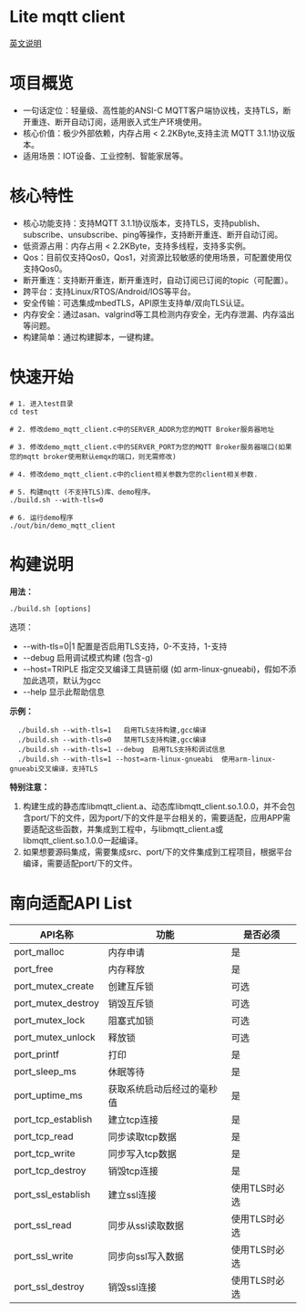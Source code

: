 # Lite mqtt client
[英文说明](README.md)

# 项目概览
- 一句话定位：轻量级、高性能的ANSI-C MQTT客户端协议栈，支持TLS，断开重连、断开自动订阅，适用嵌入式生产环境使用。
- 核心价值：极少外部依赖，内存占用 < 2.2KByte,支持主流 MQTT 3.1.1协议版本。
- 适用场景：IOT设备、工业控制、智能家居等。

# 核心特性
- 核心功能支持：支持MQTT 3.1.1协议版本，支持TLS，支持publish、subscribe、unsubscribe、ping等操作，支持断开重连、断开自动订阅。
- 低资源占用：内存占用 < 2.2KByte，支持多线程，支持多实例。
- Qos：目前仅支持Qos0，Qos1，对资源比较敏感的使用场景，可配置使用仅支持Qos0。
- 断开重连：支持断开重连，断开重连时，自动订阅已订阅的topic（可配置）。
- 跨平台：支持Linux/RTOS/Android/IOS等平台。
- 安全传输：可选集成mbedTLS，API原生支持单/双向TLS认证。
- 内存安全：通过asan、valgrind等工具检测内存安全，无内存泄漏、内存溢出等问题。
- 构建简单：通过构建脚本，一键构建。

# 快速开始
```shell
# 1. 进入test目录
cd test

# 2. 修改demo_mqtt_client.c中的SERVER_ADDR为您的MQTT Broker服务器地址

# 3. 修改demo_mqtt_client.c中的SERVER_PORT为您的MQTT Broker服务器端口(如果您的mqtt broker使用默认emqx的端口，则无需修改)

# 4. 修改demo_mqtt_client.c中的client相关参数为您的client相关参数.

# 5. 构建mqtt (不支持TLS)库、demo程序。
./build.sh --with-tls=0

# 6. 运行demo程序
./out/bin/demo_mqtt_client
```

# 构建说明
**用法：** 
```shell
./build.sh [options]
```
选项：
* --with-tls=0|1    配置是否启用TLS支持，0-不支持，1-支持
* --debug           启用调试模式构建 (包含-g)
* --host=TRIPLE     指定交叉编译工具链前缀 (如 arm-linux-gnueabi)，假如不添加此选项，默认为gcc
* --help            显示此帮助信息

**示例：**
```shell
  ./build.sh --with-tls=1   启用TLS支持构建,gcc编译
  ./build.sh --with-tls=0   禁用TLS支持构建,gcc编译
  ./build.sh --with-tls=1 --debug  启用TLS支持和调试信息
  ./build.sh --with-tls=1 --host=arm-linux-gnueabi  使用arm-linux-gnueabi交叉编译，支持TLS
```

**特别注意：**
1. 构建生成的静态库libmqtt_client.a、动态库libmqtt_client.so.1.0.0，并不会包含port/下的文件，因为port/下的文件是平台相关的，需要适配，应用APP需要适配这些函数，并集成到工程中，与libmqtt_client.a或libmqtt_client.so.1.0.0一起编译。
2. 如果想要源码集成，需要集成src、port/下的文件集成到工程项目，根据平台编译，需要适配port/下的文件。

# 南向适配API List
| API名称               | 功能                        | 是否必须        |
|-----------------------|----------------------------|-----------------|
| port_malloc           | 内存申请                    | 是              |
| port_free             | 内存释放                    | 是              |
| port_mutex_create     | 创建互斥锁                  | 可选            |
| port_mutex_destroy    | 销毁互斥锁                  | 可选            |                
| port_mutex_lock       | 阻塞式加锁                  | 可选            |
| port_mutex_unlock     | 释放锁                      | 可选            |
| port_printf           | 打印                        | 是              |
| port_sleep_ms         | 休眠等待                    | 是              |
| port_uptime_ms        | 获取系统启动后经过的毫秒值    | 是              |
| port_tcp_establish    | 建立tcp连接                 | 是              |
| port_tcp_read         | 同步读取tcp数据             | 是              |
| port_tcp_write        | 同步写入tcp数据             | 是              |
| port_tcp_destroy      | 销毁tcp连接                 | 是              |
| port_ssl_establish    | 建立ssl连接                 | 使用TLS时必选    |
| port_ssl_read         | 同步从ssl读取数据           | 使用TLS时必选     |
| port_ssl_write        | 同步向ssl写入数据           | 使用TLS时必选     |
| port_ssl_destroy      | 销毁ssl连接                 | 使用TLS时必选    |






